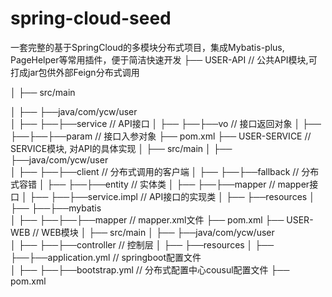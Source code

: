 # spring-cloud-seed
一套完整的基于SpringCloud的多模块分布式项目，集成Mybatis-plus, PageHelper等常用插件，便于简洁快速开发
├── USER-API                      // 公共API模块,可打成jar包供外部Feign分布式调用

│   ├── src/main

│   ├── ├──java/com/ycw/user      
│   ├── ├──├──service             // API接口
│   ├── ├──├──vo                  // 接口返回对象
│   ├── ├──├──├──param            // 接口入参对象
├── pom.xml
├── USER-SERVICE                  // SERVICE模块, 对API的具体实现
│   ├── src/main
│   ├── ├──java/com/ycw/user        
│   ├── ├──├──client              // 分布式调用的客户端
│   ├── ├──├──fallback            // 分布式容错
│   ├── ├──├──entity              // 实体类
│   ├── ├──├──mapper              // mapper接口
│   ├── ├──├──service.impl        // API接口的实现类
│   ├── ├──resources
│   ├── ├──├──mybatis             
│   ├── ├──├──├──mapper           // mapper.xml文件
├── pom.xml
├── USER-WEB                      // WEB模块
│   ├── src/main
│   ├── ├──java/com/ycw/user               
│   ├── ├──├──controller          // 控制层
│   ├── ├──resources
│   ├── ├──├──application.yml     // springboot配置文件           
│   ├── ├──├──bootstrap.yml       // 分布式配置中心cousul配置文件
├── pom.xml                            

